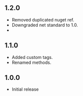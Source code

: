 ## 1.2.0
- Removed duplicated nuget ref.
- Downgraded net standard to 1.0.
- 
## 1.1.0
- Added custom tags.
- Renamed methods.

## 1.0.0
- Initial release